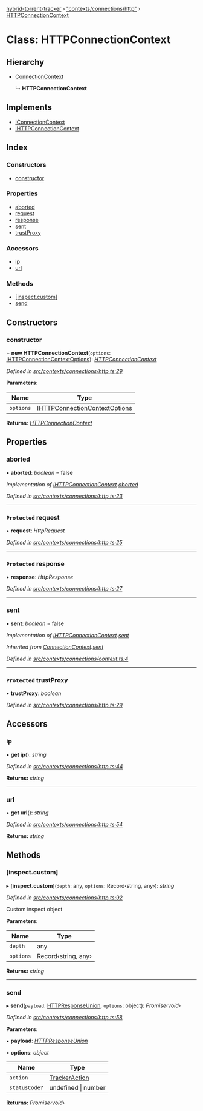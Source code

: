 [hybrid-torrent-tracker](../README.md) › ["contexts/connections/http"](../modules/_contexts_connections_http_.md) › [HTTPConnectionContext](_contexts_connections_http_.httpconnectioncontext.md)

# Class: HTTPConnectionContext

## Hierarchy

* [ConnectionContext](_contexts_connections_context_.connectioncontext.md)

  ↳ **HTTPConnectionContext**

## Implements

* [IConnectionContext](../interfaces/_interfaces_.iconnectioncontext.md)
* [IHTTPConnectionContext](../interfaces/_interfaces_.ihttpconnectioncontext.md)

## Index

### Constructors

* [constructor](_contexts_connections_http_.httpconnectioncontext.md#constructor)

### Properties

* [aborted](_contexts_connections_http_.httpconnectioncontext.md#aborted)
* [request](_contexts_connections_http_.httpconnectioncontext.md#protected-request)
* [response](_contexts_connections_http_.httpconnectioncontext.md#protected-response)
* [sent](_contexts_connections_http_.httpconnectioncontext.md#sent)
* [trustProxy](_contexts_connections_http_.httpconnectioncontext.md#protected-trustproxy)

### Accessors

* [ip](_contexts_connections_http_.httpconnectioncontext.md#ip)
* [url](_contexts_connections_http_.httpconnectioncontext.md#url)

### Methods

* [[inspect.custom]](_contexts_connections_http_.httpconnectioncontext.md#[inspect.custom])
* [send](_contexts_connections_http_.httpconnectioncontext.md#send)

## Constructors

###  constructor

\+ **new HTTPConnectionContext**(`options`: [IHTTPConnectionContextOptions](../interfaces/_contexts_connections_http_.ihttpconnectioncontextoptions.md)): *[HTTPConnectionContext](_contexts_connections_http_.httpconnectioncontext.md)*

*Defined in [src/contexts/connections/http.ts:29](https://github.com/negezor/hybrid-torrent-tracker/blob/c8824be/src/contexts/connections/http.ts#L29)*

**Parameters:**

Name | Type |
------ | ------ |
`options` | [IHTTPConnectionContextOptions](../interfaces/_contexts_connections_http_.ihttpconnectioncontextoptions.md) |

**Returns:** *[HTTPConnectionContext](_contexts_connections_http_.httpconnectioncontext.md)*

## Properties

###  aborted

• **aborted**: *boolean* = false

*Implementation of [IHTTPConnectionContext](../interfaces/_interfaces_.ihttpconnectioncontext.md).[aborted](../interfaces/_interfaces_.ihttpconnectioncontext.md#aborted)*

*Defined in [src/contexts/connections/http.ts:23](https://github.com/negezor/hybrid-torrent-tracker/blob/c8824be/src/contexts/connections/http.ts#L23)*

___

### `Protected` request

• **request**: *HttpRequest*

*Defined in [src/contexts/connections/http.ts:25](https://github.com/negezor/hybrid-torrent-tracker/blob/c8824be/src/contexts/connections/http.ts#L25)*

___

### `Protected` response

• **response**: *HttpResponse*

*Defined in [src/contexts/connections/http.ts:27](https://github.com/negezor/hybrid-torrent-tracker/blob/c8824be/src/contexts/connections/http.ts#L27)*

___

###  sent

• **sent**: *boolean* = false

*Implementation of [IHTTPConnectionContext](../interfaces/_interfaces_.ihttpconnectioncontext.md).[sent](../interfaces/_interfaces_.ihttpconnectioncontext.md#sent)*

*Inherited from [ConnectionContext](_contexts_connections_context_.connectioncontext.md).[sent](_contexts_connections_context_.connectioncontext.md#sent)*

*Defined in [src/contexts/connections/context.ts:4](https://github.com/negezor/hybrid-torrent-tracker/blob/c8824be/src/contexts/connections/context.ts#L4)*

___

### `Protected` trustProxy

• **trustProxy**: *boolean*

*Defined in [src/contexts/connections/http.ts:29](https://github.com/negezor/hybrid-torrent-tracker/blob/c8824be/src/contexts/connections/http.ts#L29)*

## Accessors

###  ip

• **get ip**(): *string*

*Defined in [src/contexts/connections/http.ts:44](https://github.com/negezor/hybrid-torrent-tracker/blob/c8824be/src/contexts/connections/http.ts#L44)*

**Returns:** *string*

___

###  url

• **get url**(): *string*

*Defined in [src/contexts/connections/http.ts:54](https://github.com/negezor/hybrid-torrent-tracker/blob/c8824be/src/contexts/connections/http.ts#L54)*

**Returns:** *string*

## Methods

###  [inspect.custom]

▸ **[inspect.custom]**(`depth`: any, `options`: Record‹string, any›): *string*

*Defined in [src/contexts/connections/http.ts:92](https://github.com/negezor/hybrid-torrent-tracker/blob/c8824be/src/contexts/connections/http.ts#L92)*

Custom inspect object

**Parameters:**

Name | Type |
------ | ------ |
`depth` | any |
`options` | Record‹string, any› |

**Returns:** *string*

___

###  send

▸ **send**(`payload`: [HTTPResponseUnion](../modules/_interfaces_.md#httpresponseunion), `options`: object): *Promise‹void›*

*Defined in [src/contexts/connections/http.ts:58](https://github.com/negezor/hybrid-torrent-tracker/blob/c8824be/src/contexts/connections/http.ts#L58)*

**Parameters:**

▪ **payload**: *[HTTPResponseUnion](../modules/_interfaces_.md#httpresponseunion)*

▪ **options**: *object*

Name | Type |
------ | ------ |
`action` | [TrackerAction](../enums/_constants_.trackeraction.md) |
`statusCode?` | undefined &#124; number |

**Returns:** *Promise‹void›*
